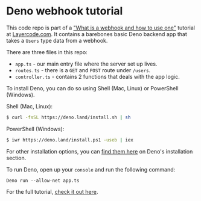# Deno webhook tutorial

This code repo is part of a ["What is a webhook and how to use one"](https://layercode.com/community/webhooks) tutorial at [Layercode.com](https://layercode.com/community). It contains a barebones basic Deno backend app that takes a `Users` type data from a webhook.

There are three files in this repo:

- `app.ts` - our main entry file where the server set up lives.
- `routes.ts` - there is a `GET` and `POST` route under `/users`.
- `controller.ts` - contains 2 functions that deals with the app logic. 

To install Deno, you can do so using Shell (Mac, Linux) or PowerShell (Windows). 

Shell (Mac, Linux):

```bash
$ curl -fsSL https://deno.land/install.sh | sh
```

PowerShell (Windows):

```bash
$ iwr https://deno.land/install.ps1 -useb | iex
```

For other installation options, you can [find them here](https://deno.land/#installation) on Deno's installation section. 

To run Deno, open up your `console` and run the following command:

```
Deno run --allow-net app.ts
```

For the full tutorial, [check it out here](https://layercode.com/community/webhooks).

